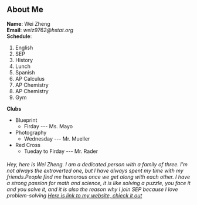 ## About Me

**Name**: Wei Zheng  
**Email**: _weiz9762@hstat.org_  
**Schedule**:
1. English
2. SEP
3. History
4. Lunch
5. Spanish
6. AP Calculus
7. AP Chemistry
8. AP Chemistry
9. Gym  

**Clubs**
 * Blueprint  
    * Firday --- Ms. Mayo
 * Photography
    * Wednesday --- Mr. Mueller
 * Red Cross
    * Tueday to Firday --- Mr. Rader


###### Hey, here is Wei Zheng. I am a dedicated person with a family of three. I’m not always the extroverted one, but I have always spent my time with my friends.People find me humorous once we get along with each other. I have a strong passion for math and science, it is like solving a puzzle, you face it and you solve it, and it is also the reason why I join SEP because I love problem-solving  [Here is link to my website, chieck it out](https://sites.google.com/a/hstat.org/weiz9762sep11/)
